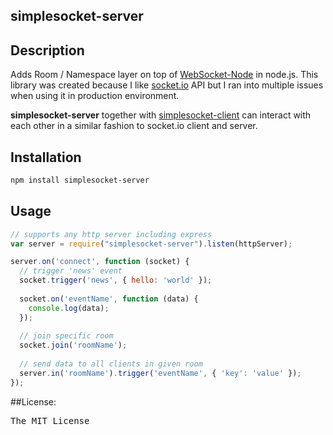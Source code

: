 ## simplesocket-server


## Description

Adds Room / Namespace layer on top of [WebSocket-Node](https://github.com/Worlize/WebSocket-Node) in node.js.
This library was created because I like [socket.io](http://socket.io) API but I ran into multiple issues when using it in production environment.

**simplesocket-server** together with [simplesocket-client](https://github.com/mkuklis/simplesocket-client) can interact with each other in a similar fashion to socket.io client and server.


## Installation

```bash 
npm install simplesocket-server
```

## Usage

```js
// supports any http server including express
var server = require("simplesocket-server").listen(httpServer);

server.on('connect', function (socket) {
  // trigger 'news' event 
  socket.trigger('news', { hello: 'world' });
  
  socket.on('eventName', function (data) {
    console.log(data);
  });
  
  // join specific room
  socket.join('roomName');
  
  // send data to all clients in given room
  server.in('roomName').trigger('eventName', { 'key': 'value' });
});

```

##License:
<pre>
The MIT License
</pre>